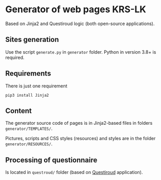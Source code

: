 # Generator of web pages KRS-LK
Based on Jinja2 and Questiroud logic (both open-source applications).

## Sites generation
Use the script `generate.py` in `generator` folder. Python in version 3.8+ is
required.

## Requirements
There is just one requirement
```
pip3 install Jinja2
```
## Content
The generator source code of pages is in Jinja2-based files in folders
`generator/TEMPLATES/`.

Pictures, scripts and CSS styles (resources) and styles are in
the folder `generator/RESOURCES/`.

## Processing of questionnaire
Is located in `questroud/` folder (based on
[Questiroud](https://github.com/david-salac/Questiroud-simple-quiz-application)
application).
